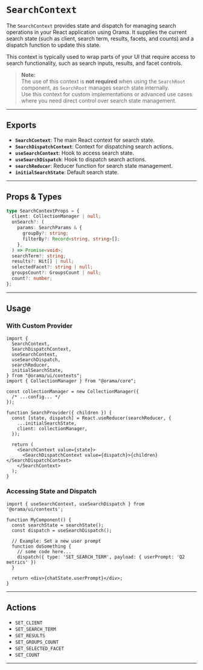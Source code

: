 # `SearchContext`

The `SearchContext` provides state and dispatch for managing search operations in your React application using Orama. It supplies the current search state (such as client, search term, results, facets, and counts) and a dispatch function to update this state.

This context is typically used to wrap parts of your UI that require access to search functionality, such as search inputs, results, and facet controls.

> **Note:**  
> The use of this context is **not required** when using the `SearchRoot` component, as `SearchRoot` manages search state internally.  
> Use this context for custom implementations or advanced use cases where you need direct control over search state management.

---

## Exports

- **`SearchContext`**: The main React context for search state.
- **`SearchDispatchContext`**: Context for dispatching search actions.
- **`useSearchContext`**: Hook to access search state.
- **`useSearchDispatch`**: Hook to dispatch search actions.
- **`searchReducer`**: Reducer function for search state management.
- **`initialSearchState`**: Default search state.

---

## Props & Types

```ts
type SearchContextProps = {
  client: CollectionManager | null;
  onSearch?: (
    params: SearchParams & {
      groupBy?: string;
      filterBy?: Record<string, string>[];
    },
  ) => Promise<void>;
  searchTerm?: string;
  results?: Hit[] | null;
  selectedFacet?: string | null;
  groupsCount?: GroupsCount | null;
  count?: number;
};
```

---

## Usage

### With Custom Provider

```tsx
import {
  SearchContext,
  SearchDispatchContext,
  useSearchContext,
  useSearchDispatch,
  searchReducer,
  initialSearchState,
} from "@orama/ui/contexts";
import { CollectionManager } from "@orama/core";

const collectionManager = new CollectionManager({
  /* ...config... */
});

function SearchProvider({ children }) {
  const [state, dispatch] = React.useReducer(searchReducer, {
    ...initialSearchState,
    client: collectionManager,
  });

  return (
    <SearchContext value={state}>
      <SearchDispatchContext value={dispatch}>{children}</SearchDispatchContext>
    </SearchContext>
  );
}
```

### Accessing State and Dispatch

```tsx
import { useSearchContext, useSearchDispatch } from '@orama/ui/contexts';

function MyComponent() {
  const searchState = searchState();
  const dispatch = useSearchDispatch();

  // Example: Set a new user prompt
  function doSomething {
    // some code here...
    dispatch({ type: 'SET_SEARCH_TERM', payload: { userPrompt: 'Q2 metrics' })
  }

  return <div>{chatState.userPrompt}</div>;
}
```

---

## Actions

- `SET_CLIENT`
- `SET_SEARCH_TERM`
- `SET_RESULTS`
- `SET_GROUPS_COUNT`
- `SET_SELECTED_FACET`
- `SET_COUNT`

---